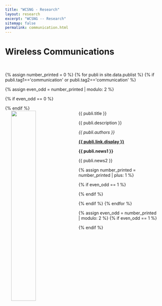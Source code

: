 ```yaml
---
title: "WCSNG - Research"
layout: research
excerpt: "WCSNG -- Research"
sitemap: false
permalink: communication.html
---
```

<!-- <a href="{{ site.url }}{{ site.baseurl }}/research"><img src="{{ site.url }}{{ site.baseurl }}/images/back.png" class="img-responsive" width="4%" /> </a> -->

# Wireless Communications
<!-- ####  This page contains papers related to `Wireless Communications`. 
#### Go back to other <a href="{{ site.url }}{{ site.baseurl }}/research"> <b>Research</b></a> categories or see full list of <a href="{{ site.url }}{{ site.baseurl }}/publications"> <b>Publications</b></a>.
 -->

<p> &nbsp; </p>
{% assign number_printed = 0 %}
{% for publi in site.data.publist %}
{% if publi.tag1=='communication' or publi.tag2=='communication'  %}

{% assign even_odd = number_printed | modulo: 2 %}


{% if even_odd == 0 %}
<div class="row">
{% endif %}


<div class="col-sm-13 clearfix">
 <div class="well">
  <pubtit>{{ publi.title }}</pubtit>
  <img src="{{ site.url }}{{ site.baseurl }}/images/pubpic/{{ publi.image }}" class="img-responsive" width="40%" style="float: left" hspace="20"/>
  <p>{{ publi.description }}</p>
  <p><em>{{ publi.authors }}</em></p>
  <p><strong><a href="{{ publi.link.url }}">{{ publi.link.display }}</a></strong></p>
  <p class="text-danger"><strong> {{ publi.news1 }}</strong></p>
  <p> {{ publi.news2 }}</p>
 </div>
</div>


{% assign number_printed = number_printed | plus: 1 %}

{% if even_odd == 1 %}
</div>
{% endif %}


{% endif %}
{% endfor %}

{% assign even_odd = number_printed | modulo: 2 %}
{% if even_odd == 1 %}
</div>
{% endif %}

<p> &nbsp; </p>
